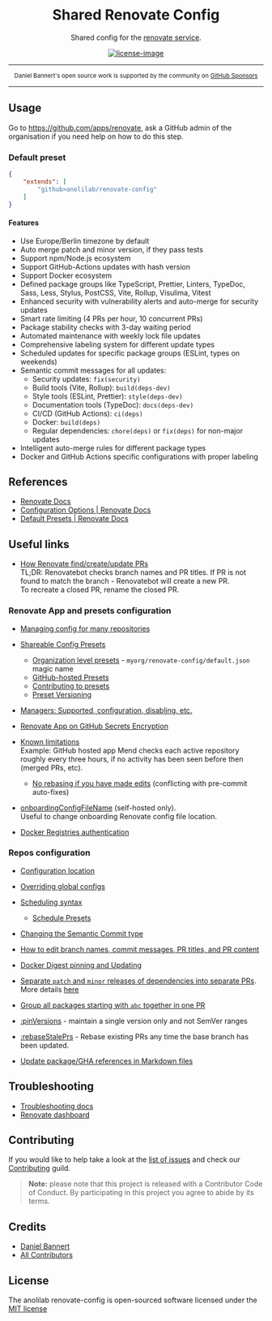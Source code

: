 <div align="center">

<h1>Shared Renovate Config</h1>

Shared config for the [renovate service](https://renovatebot.com).

[![license-image]][license-url]

</div>

---

<div align="center">
    <p>
        <sup>
            Daniel Bannert's open source work is supported by the community on <a href="https://github.com/sponsors/prisis">GitHub Sponsors</a>
        </sup>
    </p>
</div>

---

## Usage

Go to https://github.com/apps/renovate, ask a GitHub admin of the organisation if you need help on how to do this step.


### Default preset

```json
{
    "extends": [
        "github>anolilab/renovate-config"
    ]
}
```

#### Features

- Use Europe/Berlin timezone by default
- Auto merge patch and minor version, if they pass tests
- Support npm/Node.js ecosystem
- Support GitHub-Actions updates with hash version
- Support Docker ecosystem
- Defined package groups like TypeScript, Prettier, Linters, TypeDoc, Sass, Less, Stylus, PostCSS, Vite, Rollup, Visulima, Vitest
- Enhanced security with vulnerability alerts and auto-merge for security updates
- Smart rate limiting (4 PRs per hour, 10 concurrent PRs)
- Package stability checks with 3-day waiting period
- Automated maintenance with weekly lock file updates
- Comprehensive labeling system for different update types
- Scheduled updates for specific package groups (ESLint, types on weekends)
- Semantic commit messages for all updates:
  - Security updates: `fix(security)`
  - Build tools (Vite, Rollup): `build(deps-dev)`
  - Style tools (ESLint, Prettier): `style(deps-dev)`
  - Documentation tools (TypeDoc): `docs(deps-dev)`
  - CI/CD (GitHub Actions): `ci(deps)`
  - Docker: `build(deps)`
  - Regular dependencies: `chore(deps)` or `fix(deps)` for non-major updates
- Intelligent auto-merge rules for different package types
- Docker and GitHub Actions specific configurations with proper labeling

## References

- [Renovate Docs](https://renovatebot.com/docs/)
- [Configuration Options \| Renovate Docs](https://renovatebot.com/docs/configuration-options/)
- [Default Presets \| Renovate Docs](https://renovatebot.com/docs/presets-default/)

## Useful links

* [How Renovate find/create/update PRs](https://docs.renovatebot.com/key-concepts/pull-requests/)  
  TL;DR: Renovatebot checks branch names and PR titles. If PR is not found to match the branch - Renovatebot will create a new PR.  
  To recreate a closed PR, rename the closed PR.

### Renovate App and presets configuration

* [Managing config for many repositories](https://docs.renovatebot.com/key-concepts/presets/#managing-config-for-many-repositories)
* [Shareable Config Presets](https://docs.renovatebot.com/config-presets/#shareable-config-presets)
  * [Organization level presets](https://docs.renovatebot.com/config-presets/#organization-level-presets) -  `myorg/renovate-config/default.json` magic name
  * [GitHub-hosted Presets](https://docs.renovatebot.com/config-presets/#github-hosted-presets)
  * [Contributing to presets](https://docs.renovatebot.com/config-presets/#contributing-to-presets)
  * [Preset Versioning](https://docs.renovatebot.com/config-presets/#github)

* [Managers: Supported, configuration, disabling, etc.](https://docs.renovatebot.com/modules/manager/)

* [Renovate App on GitHub Secrets Encryption](https://docs.renovatebot.com/getting-started/private-packages/#mend-renovate-hosted-app-encryption)

* [Known limitations](https://docs.renovatebot.com/known-limitations/)  
  Example: GitHub hosted app Mend checks each active repository roughly every three hours, if no activity has been seen before then (merged PRs, etc).

  * [No rebasing if you have made edits](https://docs.renovatebot.com/updating-rebasing/#no-rebasing-if-you-have-made-edits) (conflicting with pre-commit auto-fixes)

* [onboardingConfigFileName](https://docs.renovatebot.com/self-hosted-configuration/#onboardingconfigfilename) (self-hosted only).  
  Useful to change onboarding Renovate config file location.

* [Docker Registries authentication](https://docs.renovatebot.com/docker/#registry-authentication)

### Repos configuration

* [Configuration location](https://docs.renovatebot.com/getting-started/installing-onboarding/#configuration-location)

* [Overriding global configs](https://docs.renovatebot.com/key-concepts/automerge/#overriding-global-automerge)

* [Scheduling syntax](https://docs.renovatebot.com/key-concepts/scheduling/#scheduling-syntax)
  * [Schedule Presets](https://docs.renovatebot.com/presets-schedule/)

* [Changing the Semantic Commit type](https://docs.renovatebot.com/semantic-commits/#changing-the-semantic-commit-type)
* [How to edit branch names, commit messages, PR titles, and PR content](https://docs.renovatebot.com/configuration-templates/)
* [Docker Digest pinning and Updating](https://docs.renovatebot.com/docker/#digest-pinning)
* [Separate `patch` and `minor` releases of dependencies into separate PRs](https://docs.renovatebot.com/presets-default/#separatepatchreleases).  
  More details [here](https://docs.renovatebot.com/faq/#separate-patch-releases-from-minor-releases)
* [Group all packages starting with `abc` together in one PR](https://docs.renovatebot.com/faq/#group-all-packages-starting-with-abc-together-in-one-pr)
* [:pinVersions](https://docs.renovatebot.com/presets-default/#pinversions) - maintain a single version only and not SemVer ranges
* [:rebaseStalePrs](https://docs.renovatebot.com/presets-default/#rebasestaleprs) - Rebase existing PRs any time the base branch has been updated.
* [Update package/GHA references in Markdown files](https://github.com/renovatebot/.github/blob/d9b3c1914f4bf9dbecc6456610ca89530260572f/default.json#L121-L140)

## Troubleshooting

* [Troubleshooting docs](https://docs.renovatebot.com/troubleshooting/)
* [Renovate dashboard](https://developer.mend.io)

Contributing
------------

If you would like to help take a look at the [list of issues](https://github.com/anolilab/javascript-style-guide/issues) and check our [Contributing](.github/CONTRIBUTING.md) guild.

> **Note:** please note that this project is released with a Contributor Code of Conduct. By participating in this project you agree to abide by its terms.

Credits
-------------

- [Daniel Bannert](https://github.com/prisis)
- [All Contributors](https://github.com/anolilab/javascript-style-guide/graphs/contributors)

License
-------------

The anolilab renovate-config is open-sourced software licensed under the [MIT license](https://opensource.org/licenses/MIT)


[license-image]: https://img.shields.io/npm/l/@anolilab/package-json-utils?color=blueviolet&style=for-the-badge
[license-url]: LICENSE.md "license"
